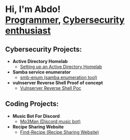 <h1>Hi, I'm Abdo! <br/><a href="https://github.com/abdomagdy0">Programmer</a>, <a href="https://www.linkedin.com/in/abdomagdy0/">Cybersecurity enthusiast</a>
<h2> Cybersecurity Projects:</h2>

- <b>Active Directory Homelab</b>
  - [Setting up an Active Directory Homelab](https://github.com/abdomagdy0/Active-Directory-Homelab)
- <b>Samba service enumerator</b>
   - [smb-enum (samba enumeration tool)](https://github.com/abdomagdy0/smb-enum)
 - <b>vulnserver Reverse Shell Proof of concept</b>
   - [Vulnserver Reverse Shell Poc](https://github.com/abdomagdy0/vulnserver-Reverse-shell)
  
<h2> Coding Projects:</h2>

- <b>Music Bot For Discord</b>
  - [Mp3Man (Discord music bot)](https://github.com/abdomagdy0/music-bot)
- <b>Recipe Sharing Website</b>
  - [Find-Recipe (Recipe Sharing Website)](https://github.com/abdomagdy0/music-bot)
 
    




